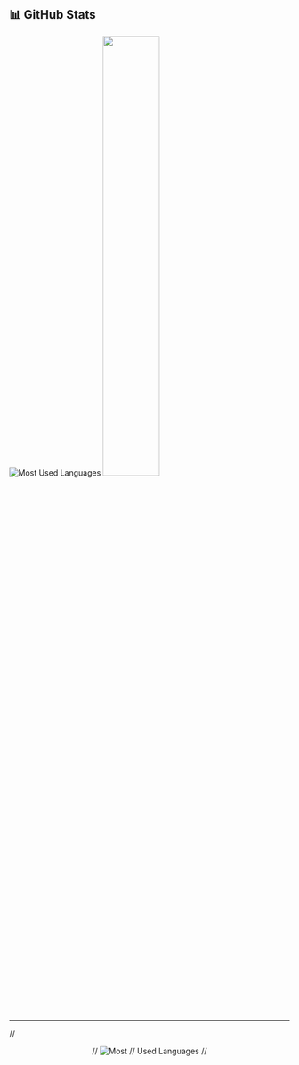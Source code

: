 ## 📊 GitHub Stats 

<p >
 
 <img src="https://github-readme-stats.vercel.app/api/top-langs/?username=sajjalf23&layout=compact&theme=tokyonight&hide_border=true&langs_count=10&card_width=445" alt="Most Used Languages" />
 
  <img src="https://github-readme-stats.vercel.app/api?username=sajjalf23&show_icons=true&theme=tokyonight&hide_border=true" width="45%" />
  
</p>

---

// <p align="center">
// <img src="https://github-readme-stats.vercel.app/api/top-langs/?username=sajjalf23&layout=compact&theme=tokyonight&hide_border=true&langs_count=10&card_width=445" alt="Most // Used Languages" />
//  </p> 

